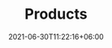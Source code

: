 ---
title: "Products"
date: 2021-06-30T11:22:16+06:00
draft: false
description : "this is a meta description"
---